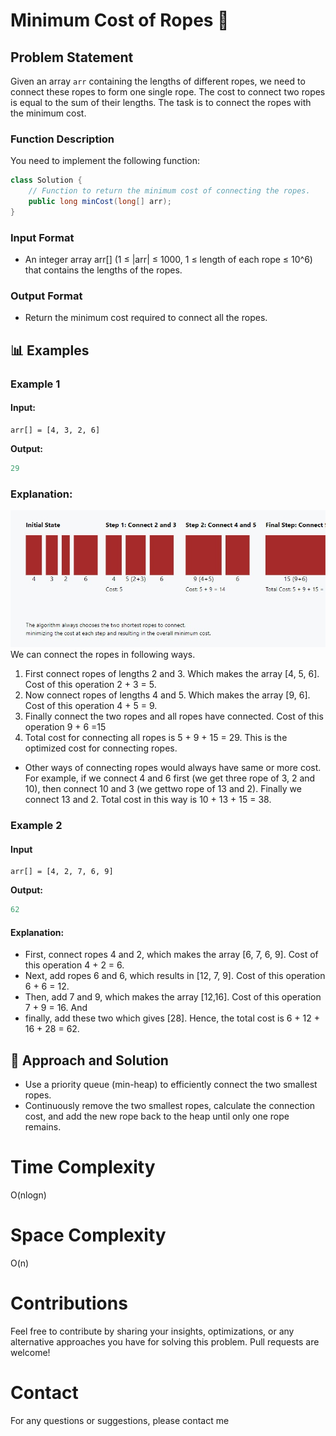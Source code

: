 # Minimum Cost of Ropes 🔗

## Problem Statement

Given an array `arr` containing the lengths of different ropes, we need to connect these ropes to form one single rope. The cost to connect two ropes is equal to the sum of their lengths. The task is to connect the ropes with the minimum cost.

### Function Description

You need to implement the following function:

```java
class Solution {
    // Function to return the minimum cost of connecting the ropes.
    public long minCost(long[] arr);
}
```

### **Input Format**

- An integer array arr[] (1 ≤ |arr| ≤ 1000, 1 ≤ length of each rope ≤ 10^6) that contains the lengths of the ropes.

### **Output Format**

- Return the minimum cost required to connect all the ropes.

## 📊 Examples

### Example 1

#### Input:

```
arr[] = [4, 3, 2, 6]

```

**Output:**

```java
29
```

### Explanation:

![Explanation](./Explanation.jpg)
We can connect the ropes in following ways.

1. First connect ropes of lengths 2 and 3. Which makes the array [4, 5, 6]. Cost of this operation 2 + 3 = 5.
2. Now connect ropes of lengths 4 and 5. Which makes the array [9, 6]. Cost of this operation 4 + 5 = 9.
3. Finally connect the two ropes and all ropes have connected. Cost of this operation 9 + 6 =15
4. Total cost for connecting all ropes is 5 + 9 + 15 = 29. This is the optimized cost for connecting ropes.

- Other ways of connecting ropes would always have same or more cost. For example, if we connect 4 and 6 first (we get three rope of 3, 2 and 10), then connect 10 and 3 (we gettwo rope of 13 and 2). Finally we connect 13 and 2. Total cost in this way is 10 + 13 + 15 = 38.

### Example 2

#### Input

```
arr[] = [4, 2, 7, 6, 9]

```

**Output:**

```java
62
```

#### Explanation:

- First, connect ropes 4 and 2, which makes the array [6, 7, 6, 9]. Cost of this operation 4 + 2 = 6.
- Next, add ropes 6 and 6, which results in [12, 7, 9]. Cost of this operation 6 + 6 = 12.
- Then, add 7 and 9, which makes the array [12,16]. Cost of this operation 7 + 9 = 16. And
- finally, add these two which gives [28]. Hence, the total cost is 6 + 12 + 16 + 28 = 62.

## 🧠 Approach and Solution

- Use a priority queue (min-heap) to efficiently connect the two smallest ropes.
- Continuously remove the two smallest ropes, calculate the connection cost, and add the new rope back to the heap until only one rope remains.

# Time Complexity

O(nlogn)

# Space Complexity

O(n)

# Contributions

Feel free to contribute by sharing your insights, optimizations, or any alternative approaches you have for solving this problem. Pull requests are welcome!

# Contact

For any questions or suggestions, please contact me
